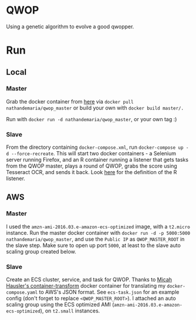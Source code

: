 # QWOP

Using a genetic algorithm to evolve a good qwopper.

# Run

## Local
###  Master
Grab the docker container from [here](https://hub.docker.com/r/nathandemaria/qwop_master/) via `docker pull nathandemaria/qwop_master` or build your own with `docker build master/.`

Run with `docker run -d nathandemaria/qwop_master`, or your own tag :)

### Slave
From the directory containing `docker-compose.xml`, run `docker-compose up -d --force-recreate`. This will start two docker containers - a Selenium server running Firefox, and an R container running a listener that gets tasks from the QWOP master, plays a round of QWOP, grabs the score using Tesseract OCR, and sends it back.  Look [here](https://hub.docker.com/r/nathandemaria/qwop_slaver/) for the definition of the R listener.

## AWS

### Master
I used the `amzn-ami-2016.03.e-amazon-ecs-optimized` image, with a `t2.micro` instance. Run the master docker container with `docker run -d -p 5000:5000 nathandemaria/qwop_master`, and use the `Public IP` as `QWOP_MASTER_ROOT` in the slave step. Make sure to open up port `5000`, at least to the slave auto scaling group created below.

### Slave
Create an ECS cluster, service, and task for QWOP. Thanks to [Micah Hausler's container-transform](https://github.com/micahhausler/container-transform) docker container for translating my `docker-compose.yaml` to AWS's JSON format. See `ecs-task.json` for an example config (don't forget to replace `<QWOP_MASTER_ROOT>`). I attached an auto scaling group using the ECS optimized AMI (`amzn-ami-2016.03.e-amazon-ecs-optimized`), on `t2.small` instances.

